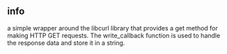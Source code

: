 ## info
a simple wrapper around the libcurl library that provides a get method for making HTTP GET requests. The write_callback function is used to handle the response data and store it in a string.
